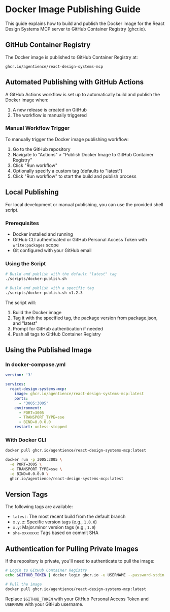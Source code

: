# Docker Image Publishing Guide

This guide explains how to build and publish the Docker image for the React Design Systems MCP server to GitHub Container Registry (ghcr.io).

## GitHub Container Registry

The Docker image is published to GitHub Container Registry at:
```
ghcr.io/agentience/react-design-systems-mcp
```

## Automated Publishing with GitHub Actions

A GitHub Actions workflow is set up to automatically build and publish the Docker image when:

1. A new release is created on GitHub
2. The workflow is manually triggered

### Manual Workflow Trigger

To manually trigger the Docker image publishing workflow:

1. Go to the GitHub repository
2. Navigate to "Actions" > "Publish Docker Image to GitHub Container Registry"
3. Click "Run workflow"
4. Optionally specify a custom tag (defaults to "latest")
5. Click "Run workflow" to start the build and publish process

## Local Publishing

For local development or manual publishing, you can use the provided shell script.

### Prerequisites

- Docker installed and running
- GitHub CLI authenticated or GitHub Personal Access Token with `write:packages` scope
- Git configured with your GitHub email

### Using the Script

```bash
# Build and publish with the default "latest" tag
./scripts/docker-publish.sh

# Build and publish with a specific tag
./scripts/docker-publish.sh v1.2.3
```

The script will:
1. Build the Docker image
2. Tag it with the specified tag, the package version from package.json, and "latest"
3. Prompt for GitHub authentication if needed
4. Push all tags to GitHub Container Registry

## Using the Published Image

### In docker-compose.yml

```yaml
version: '3'

services:
  react-design-systems-mcp:
    image: ghcr.io/agentience/react-design-systems-mcp:latest
    ports:
      - "3005:3005"
    environment:
      - PORT=3005
      - TRANSPORT_TYPE=sse
      - BIND=0.0.0.0
    restart: unless-stopped
```

### With Docker CLI

```bash
docker pull ghcr.io/agentience/react-design-systems-mcp:latest

docker run -p 3005:3005 \
  -e PORT=3005 \
  -e TRANSPORT_TYPE=sse \
  -e BIND=0.0.0.0 \
  ghcr.io/agentience/react-design-systems-mcp:latest
```

## Version Tags

The following tags are available:

- `latest`: The most recent build from the default branch
- `x.y.z`: Specific version tags (e.g., `1.0.0`)
- `x.y`: Major.minor version tags (e.g., `1.0`)
- `sha-xxxxxxx`: Tags based on commit SHA

## Authentication for Pulling Private Images

If the repository is private, you'll need to authenticate to pull the image:

```bash
# Login to GitHub Container Registry
echo $GITHUB_TOKEN | docker login ghcr.io -u USERNAME --password-stdin

# Pull the image
docker pull ghcr.io/agentience/react-design-systems-mcp:latest
```

Replace `$GITHUB_TOKEN` with your GitHub Personal Access Token and `USERNAME` with your GitHub username.
